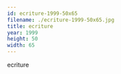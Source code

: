 ```yaml
---
id: ecriture-1999-50x65
filename: ./ecriture-1999-50x65.jpg
title: ecriture
year: 1999
height: 50
width: 65
---
```


ecriture
